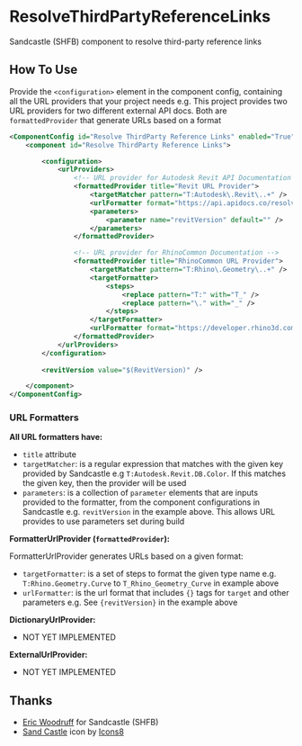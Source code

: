 # ResolveThirdPartyReferenceLinks
Sandcastle (SHFB) component to resolve third-party reference links


## How To Use

Provide the `<configuration>` element in the component config, containing all the URL providers that your project needs e.g. This project provides two URL providers for two different external API docs. Both are `formattedProvider` that generate URLs based on a format

```xml
<ComponentConfig id="Resolve ThirdParty Reference Links" enabled="True">
    <component id="Resolve ThirdParty Reference Links">

        <configuration>
            <urlProviders>
                <!-- URL provider for Autodesk Revit API Documentation -->
                <formattedProvider title="Revit URL Provider">
                    <targetMatcher pattern="T:Autodesk\.Revit\..+" />
                    <urlFormatter format="https://api.apidocs.co/resolve/revit/{revitVersion}/?asset_id={target}" />
                    <parameters>
                        <parameter name="revitVersion" default="" />
                    </parameters>
                </formattedProvider>

                <!-- URL provider for RhinoCommon Documentation -->
                <formattedProvider title="RhinoCommon URL Provider">
                    <targetMatcher pattern="T:Rhino\.Geometry\..+" />
                    <targetFormatter>
                        <steps>
                            <replace pattern="T:" with="T_" />
                            <replace pattern="\." with="_" />
                        </steps>
                    </targetFormatter>
                    <urlFormatter format="https://developer.rhino3d.com/api/RhinoCommon/html/{target}.htm" />
                </formattedProvider>
            </urlProviders>
        </configuration>
        
        <revitVersion value="$(RevitVersion)" />

    </component>
</ComponentConfig>
```

### URL Formatters

**All URL formatters have:**

- `title` attribute
- `targetMatcher`: is a regular expression that matches with the given key provided by Sandcastle e.g `T:Autodesk.Revit.DB.Color`. If this matches the given key, then the provider will be used
- `parameters`: is a collection of `parameter` elements that are inputs provided to the formatter, from the component configurations in Sandcastle e.g. `revitVersion` in the example above. This allows URL provides to use parameters set during build

**FormatterUrlProvider (`formattedProvider`):**

FormatterUrlProvider generates URLs based on a given format:

- `targetFormatter`: is a set of steps to format the given type name e.g. `T:Rhino.Geometry.Curve` to `T_Rhino_Geometry_Curve` in example above
- `urlFormatter`: is the url format that includes `{}` tags for `target` and other parameters e.g. See `{revitVersion}` in the example above


**DictionaryUrlProvider:**
- NOT YET IMPLEMENTED

**ExternalUrlProvider:**
- NOT YET IMPLEMENTED


## Thanks

- [Eric Woodruff](https://github.com/EWSoftware/SHFB) for Sandcastle (SHFB)
- [Sand Castle](https://icons8.com/icon/Y8hpNo5KuUdv/sand-castle) icon by [Icons8](https://icons8.com)